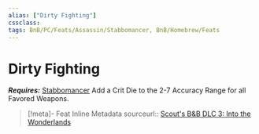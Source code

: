 ```yaml
---
alias: ["Dirty Fighting"]
cssclass: 
tags: BnB/PC/Feats/Assassin/Stabbomancer, BnB/Homebrew/Feats
---
```

# Dirty Fighting
___Requires:___ [Stabbomancer](60-Wyrmscriber/Gamemaster/Mechanics/Classes/Assassin/Stabbomancer/Stabbomancer.md)
Add a Crit Die to the 2-7 Accuracy Range for all Favored Weapons.

> [!meta]- Feat Inline Metadata
> sourceurl:: [Scout's B&B DLC 3: Into the Wonderlands](https://docs.google.com/document/d/1MLOgrWwcLNTnP9PuXrKiLImy7SUh4hXO8arVUAlmdp0/edit)

